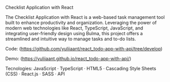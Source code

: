 Checklist Application with React

The Checklist Application with React is a web-based task management tool built to enhance productivity and organization. Leveraging the power of modern web technologies like React, TypeScript, JavaScript, and integrating user-friendly design using Bulma, this project offers a streamlined and intuitive way to manage tasks and to-do lists.

Code: (https://github.com/yuliiaant/react_todo-app-with-api/tree/develop)

Demo: (https://yuliiaant.github.io/react_todo-app-with-api/)

Tecnologies: JavaScript · TypeScript · HTML5 · Cascading Style Sheets (CSS) · React.js · SASS · API
